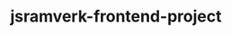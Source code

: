 # jsramverk-frontend-project

<!-- [![Build Status](https://app.travis-ci.com/neskoc/jsramverk-frontend-project.svg?token=tvJGsg2fsBTiePUsDM9J&branch=master)](https://app.travis-ci.com/neskoc/jsramverk-frontend-project) -->